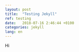 ```yaml
---
layout: post
title:  "Testing Jekyll"
ref: testing
date:   2018-07-16 2:46:44 +0100
categories: jekyll
lang: en
---
```


Hi
